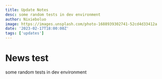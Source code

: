 ```yaml
---
title: Update Notes
desc: some random tests in dev environment
author: Nixieboluo
image: https://images.unsplash.com/photo-1688939302741-52cd4d33412a
date: '2023-02-17T18:00:00Z'
tags: ['updates']
---
```


# News test

some random tests in dev environment
